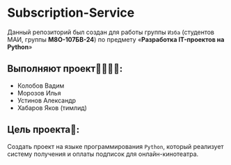 # Subscription-Service
Данный репозиторий был создан для работы группы ```Изба``` (студентов МАИ, группы **М8О-107БВ-24**) по предмету «**Разработка IT-проектов на Python**»

## Выполняют проект👨‍👨‍👧‍👧:
* Колобов Вадим
* Морозов Илья
* Устинов Александр
* Хабаров Яков (тимлид)

## Цель проекта🧐:
Создать проект на языке программирования ```Python```, который реализует систему получения и оплаты подписок для онлайн-кинотеатра.